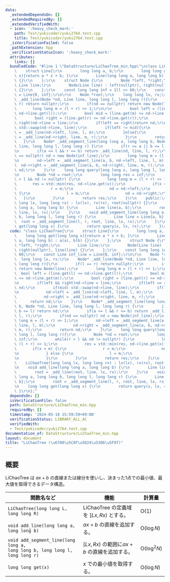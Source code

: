 ```yaml
---
data:
  _extendedDependsOn: []
  _extendedRequiredBy: []
  _extendedVerifiedWith:
  - icon: ':heavy_check_mark:'
    path: Test/yukicoder/yuki2764.test.cpp
    title: Test/yukicoder/yuki2764.test.cpp
  _isVerificationFailed: false
  _pathExtension: hpp
  _verificationStatusIcon: ':heavy_check_mark:'
  attributes:
    links: []
  bundledCode: "#line 1 \"DataStructure/LiChaoTree_min.hpp\"\nclass LiChaoTree{\r\n\
    \    struct Line{\r\n        long long a, b;\r\n        long long get(long long\
    \ x){return a * x + b; }\r\n        Line(long long a, long long b) : a(a), b(b)\
    \ {}\r\n    };\r\n    struct Node {\r\n        Node *left, *right;\r\n       \
    \ Line line;\r\n        Node(Line line) : left(nullptr), right(nullptr), line(line)\
    \ {}\r\n    };\r\n    const long long inf = 1ll << 60;\r\n    const Line inf_line\
    \ = Line{0, inf};\r\n\r\n    Node *root;\r\n    long long lx, rx;\r\n    Node*\
    \ _add_line(Node *nd, Line line, long long l, long long r){\r\n        if(l ==\
    \ r) return nullptr;\r\n        if(nd == nullptr) return new Node(line);\r\n \
    \       long long m = (l + r) >> 1;\r\n\r\n        bool left = (line.get(l) <=\
    \ nd->line.get(l));\r\n        bool mid = (line.get(m) <= nd->line.get(m));\r\n\
    \        bool right = (line.get(r) <= nd->line.get(r));\r\n        if(left &&\
    \ right)nd->line = line;\r\n        if(left == right)return nd;\r\n        if(mid)\
    \ std::swap(nd->line, line);\r\n        if(left != mid){\r\n            nd->left\
    \ = _add_line(nd->left, line, l, m);\r\n        }else{\r\n            nd->right\
    \ = _add_line(nd->right, line, m, r);\r\n        }\r\n        return nd;\r\n \
    \   }\r\n    Node* _add_segment_line(long long a, long long b, Node *nd, Line\
    \ line, long long l, long long r) {\r\n        if(r <= a || b <= l) return nd;\r\
    \n        if(a <= l && r <= b) return _add_line(nd, line, l, r);\r\n        if(nd\
    \ == nullptr) nd = new Node(inf_line);\r\n        long long m = (l + r) >> 1;\r\
    \n        nd->left = _add_segment_line(a, b, nd->left, line, l, m);\r\n      \
    \  nd->right = _add_segment_line(a, b, nd->right, line, m, r);\r\n        return\
    \ nd;\r\n    }\r\n    long long query(long long x, long long l, long long r){\r\
    \n        Node *nd = root;\r\n        long long res = inf;\r\n        while(r\
    \ > l && nd != nullptr) {\r\n            long long m = (l + r) >> 1;\r\n     \
    \       res = std::min(res, nd->line.get(x));\r\n            if(x < m) {\r\n \
    \               r = m;\r\n                nd = nd->left;\r\n            } else\
    \ {\r\n                l = m;\r\n                nd = nd->right;\r\n         \
    \   }\r\n        }\r\n        return res;\r\n    }\r\n    public:\r\n    LiChaoTree(long\
    \ long lx, long long rx) : lx(lx), rx(rx), root(nullptr) {}\r\n    void add_line(long\
    \ long a, long long b) {\r\n        Line line(a, b);\r\n        root = _add_line(root,\
    \ line, lx, rx);\r\n    }\r\n    void add_segment_line(long long a, long long\
    \ b, long long l, long long r) {\r\n        Line line = Line{a, b};\r\n      \
    \  root = _add_segment_line(l, r, root, line, lx, rx);\r\n    }\r\n    long long\
    \ get(long long x) {\r\n        return query(x, lx, rx);\r\n    }\r\n};\n"
  code: "class LiChaoTree{\r\n    struct Line{\r\n        long long a, b;\r\n    \
    \    long long get(long long x){return a * x + b; }\r\n        Line(long long\
    \ a, long long b) : a(a), b(b) {}\r\n    };\r\n    struct Node {\r\n        Node\
    \ *left, *right;\r\n        Line line;\r\n        Node(Line line) : left(nullptr),\
    \ right(nullptr), line(line) {}\r\n    };\r\n    const long long inf = 1ll <<\
    \ 60;\r\n    const Line inf_line = Line{0, inf};\r\n\r\n    Node *root;\r\n  \
    \  long long lx, rx;\r\n    Node* _add_line(Node *nd, Line line, long long l,\
    \ long long r){\r\n        if(l == r) return nullptr;\r\n        if(nd == nullptr)\
    \ return new Node(line);\r\n        long long m = (l + r) >> 1;\r\n\r\n      \
    \  bool left = (line.get(l) <= nd->line.get(l));\r\n        bool mid = (line.get(m)\
    \ <= nd->line.get(m));\r\n        bool right = (line.get(r) <= nd->line.get(r));\r\
    \n        if(left && right)nd->line = line;\r\n        if(left == right)return\
    \ nd;\r\n        if(mid) std::swap(nd->line, line);\r\n        if(left != mid){\r\
    \n            nd->left = _add_line(nd->left, line, l, m);\r\n        }else{\r\n\
    \            nd->right = _add_line(nd->right, line, m, r);\r\n        }\r\n  \
    \      return nd;\r\n    }\r\n    Node* _add_segment_line(long long a, long long\
    \ b, Node *nd, Line line, long long l, long long r) {\r\n        if(r <= a ||\
    \ b <= l) return nd;\r\n        if(a <= l && r <= b) return _add_line(nd, line,\
    \ l, r);\r\n        if(nd == nullptr) nd = new Node(inf_line);\r\n        long\
    \ long m = (l + r) >> 1;\r\n        nd->left = _add_segment_line(a, b, nd->left,\
    \ line, l, m);\r\n        nd->right = _add_segment_line(a, b, nd->right, line,\
    \ m, r);\r\n        return nd;\r\n    }\r\n    long long query(long long x, long\
    \ long l, long long r){\r\n        Node *nd = root;\r\n        long long res =\
    \ inf;\r\n        while(r > l && nd != nullptr) {\r\n            long long m =\
    \ (l + r) >> 1;\r\n            res = std::min(res, nd->line.get(x));\r\n     \
    \       if(x < m) {\r\n                r = m;\r\n                nd = nd->left;\r\
    \n            } else {\r\n                l = m;\r\n                nd = nd->right;\r\
    \n            }\r\n        }\r\n        return res;\r\n    }\r\n    public:\r\n\
    \    LiChaoTree(long long lx, long long rx) : lx(lx), rx(rx), root(nullptr) {}\r\
    \n    void add_line(long long a, long long b) {\r\n        Line line(a, b);\r\n\
    \        root = _add_line(root, line, lx, rx);\r\n    }\r\n    void add_segment_line(long\
    \ long a, long long b, long long l, long long r) {\r\n        Line line = Line{a,\
    \ b};\r\n        root = _add_segment_line(l, r, root, line, lx, rx);\r\n    }\r\
    \n    long long get(long long x) {\r\n        return query(x, lx, rx);\r\n   \
    \ }\r\n};"
  dependsOn: []
  isVerificationFile: false
  path: DataStructure/LiChaoTree_min.hpp
  requiredBy: []
  timestamp: '2024-05-18 15:59:59+09:00'
  verificationStatus: LIBRARY_ALL_AC
  verifiedWith:
  - Test/yukicoder/yuki2764.test.cpp
documentation_of: DataStructure/LiChaoTree_min.hpp
layout: document
title: "LiChaoTree (\u6700\u5C0F\u5024\u53D6\u5F97)"
---
```


## 概要
LiChaoTree は $ax + b$ の直線または線分を使いし、決まった1点での最小値、最大値を取得できるデータ構造。

|関数名など|機能|計算量|
|---------|----|-----|
|`LiChaoTree(long long L, long long R)`| LiChaoTree の定義域を $[Lx, Rx)$ とする。| $\text{O}(1)$ |
|`void add_line(long long a, long long b)`| $ax + b$ の直線を追加する。| $\text{O}(\log N)$|
|`void add_segment_line(long long a, `<br>`long long b, long long l, long long r)`| $[Lx, Rx)$ の範囲に$ax + b$ の直線を追加する。 | $\text{O}(\log^{2} N)$ |
|`long long get(x)`| $x$ での最小値を取得する。| $\text{O}(\log N)$|

